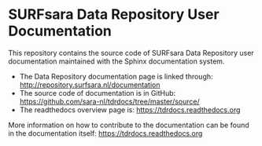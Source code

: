 # SURFsara Data Repository User Documentation
This repository contains the source code of SURFsara Data Repository user documentation maintained with the Sphinx documentation system.

- The Data Repository documentation page is linked through: http://repository.surfsara.nl/documentation
- The source code of documentation is in GitHub: https://github.com/sara-nl/tdrdocs/tree/master/source/
- The readthedocs overview page is: https://tdrdocs.readthedocs.org

More information on how to contribute to the documentation can be found in the documentation itself: https://tdrdocs.readthedocs.org
